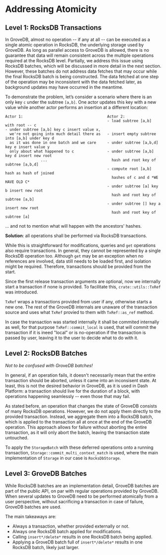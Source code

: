 # Addressing Atomicity

## Level 1: RocksDB Transactions

In GroveDB, almost no operation -- if any at all -- can be executed as a single atomic
operation in RocksDB, the underlying storage used by GroveDB. As long as parallel access
to GroveDB is allowed, there is no guarantee that data will remain consistent across the
multiple operations required at the RocksDB level. Partially, we address this issue using
RocksDB batches, which will be discussed in more detail in the next section. However,
these batches do not address data fetches that may occur while the final RocksDB batch is
being constructed. The data fetched at one step of the operation may be inconsistent with
the data fetched later, as background updates may have occurred in the meantime.

To demonstrate the problem, let’s consider a scenario where there is an only key `c`
under the subtree `[a,b]`. One actor updates this key with a new value while another actor
performs an insertion at a different location:

```
Actor 1:                                      Actor 2:
                                              - load subtree [a,b] with root -- c
- under subtree [a,b] key c insert value x,
  we're not going into much detail there as   - insert empty subtree into [a,b] under key d
  as it was done in one batch and we care     - under subtree [a,b,d] key e insert value y
  only about what happened to c               - under subtree [a,b] key d insert new root
                ...                             hash and root key of subtree [a,b,d]
                                              - compute root [a,b] hash as hash of joined
                                                hashes of c and d *WE HAVE OLD C*
                                              - under subtree [a] key b insert new root
                                                hash and root key of subtree [a,b]
                                              - under subtree [] key a insert new root
                                                hash and root key of subtree [a]
```

... and not to mention what will happen with the ancestors' hashes.

__Solution__: all operations shall be performed via RocksDB transactions.

While this is straightforward for modifications, queries and `get` operations also require
transactions. In general, they cannot be represented by a single RocksDB operation too.
Although `get` may be an exception when no references are involved, data still needs to be
loaded first, and isolation might be required. Therefore, transactions should be provided
from the start.

Since the first release transaction arguments are optional, now we internally start a
transaction if none is provided. To facilitate this, `crate::utils::TxRef` was introduced.

`TxRef` wraps a transactions provided from user if any, otherwise starts a new one. The
rest of the GroveDB internals are unaware of the transaction source and uses what `TxRef`
provied to them with `TxRef::as_ref` method.

In case the transaction was started internally it shall be commited internally as well,
for that purpose `TxRef::commit_local` is used, that will commit the transaction if it is
ineed "local" or is no-operation if the transaction is passed by user, leaving it to the
user to decide what to do with it.

## Level 2: RocksDB Batches

_Not to be confused with GroveDB batches!_

In general, if an operation fails, it doesn't necessarily mean that the entire transaction
should be aborted, unless it came into an inconsisent state. At least, this is not the
desired behavior in GroveDB, as it is used in Dash Platform: a transaction should live
for the duration of a block, with operations happening seamlessly -- even those that
may fail.

As stated before, an operation that changes the state of GroveDB consists of many RocksDB
operations. However, we do not apply them directly to the provided transaction. Instead,
we aggregate them into a RocksDB batch, which is applied to the transaction all at once
at the end of the GroveDB operation. This approach allows for failure without aborting
the entire transaction, as it will only abort the batch, leaving the transaction state
untouched.

To apply the `StorageBatch` with these deferred operations onto a running transaction,
`Storage::commit_multi_context_match` is used, where the main implementation of `Storage`
in our case is `RocksDbStorage`.

## Level 3: GroveDB Batches

While RocksDB batches are an implementation detail, GroveDB batches are part of the public
API, on par with regular operations provided by GroveDB. When several updates to GroveDB
need to be performed atomically from a user perspective, without sacrificing a transaction
in case of failure, GroveDB batches are used.

The main takeaways are:

- Always a transaction, whether provided externally or not.
- Always one RocksDB batch applied for modifications.
- Calling `insert*/delete*` results in one RocksDB batch being applied.
- Applying a GroveDB batch full of `insert*/delete*` results in one RocksDB batch, likely
  just larger.
